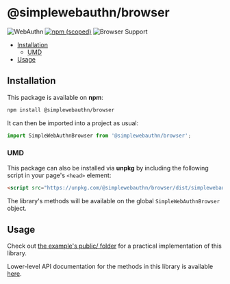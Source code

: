 <!-- omit in toc -->
# @simplewebauthn/browser

![WebAuthn](https://img.shields.io/badge/WebAuthn-Simplified-blueviolet?style=for-the-badge&logo=WebAuthn)
[![npm (scoped)](https://img.shields.io/npm/v/@simplewebauthn/browser?style=for-the-badge&logo=npm)](https://www.npmjs.com/package/@simplewebauthn/browser)
![Browser Support](https://img.shields.io/badge/Browser-ES2018+-brightgreen?style=for-the-badge&logo=Mozilla+Firefox)

- [Installation](#installation)
  - [UMD](#umd)
- [Usage](#usage)

## Installation

This package is available on **npm**:

```sh
npm install @simplewebauthn/browser
```

It can then be imported into a project as usual:

```js
import SimpleWebAuthnBrowser from '@simplewebauthn/browser';
```

### UMD

This package can also be installed via **unpkg** by including the following script in your page's `<head>` element:

```html
<script src="https://unpkg.com/@simplewebauthn/browser/dist/simplewebauthn-browser.min.js"></script>
```

The library's methods will be available on the global `SimpleWebAuthnBrowser` object.

## Usage

Check out [the example's public/ folder](https://github.com/MasterKale/SimpleWebAuthn/tree/master/example/public/) for a practical implementation of this library.

Lower-level API documentation for the methods in this library is available [here](https://docs.simplewebauthn.dev/modules/_simplewebauthn_browser.html).
